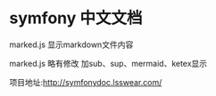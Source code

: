 # symfony 中文文档

marked.js 显示markdown文件内容

marked.js 略有修改 加sub、sup、mermaid、ketex显示

项目地址:http://symfonydoc.lsswear.com/
